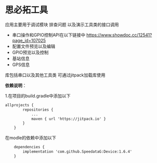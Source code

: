 
# 思必拓工具
应用主要用于调试模块 排查问题  以及演示工具类的接口调用

* 串口操作和GPIO控制API在以下链接中 https://www.showdoc.cc/12541?page_id=107025
* 配置文件预览以及编辑
* GPIO预览以及控制
* 基站信息
* GPS信息

库包括串口以及其他工具类 可通过jitpack加载库使用

**依赖说明**：

1.在项目的build.gradle中添加以下
```xml
allprojects {
		repositories {
			...
			maven { url 'https://jitpack.io' }
		}
	}
```
在modle的依赖中添加以下
```xml
	dependencies {
		implementation 'com.github.SpeedataG:Device:1.6.4'
	}

 ``` 
